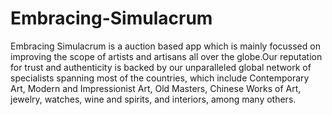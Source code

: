 # Embracing-Simulacrum
<p>Embracing Simulacrum is a auction based app which is mainly focussed on improving the scope of 
artists and artisans all over the globe.Our reputation for trust and authenticity is backed by our 
unparalleled global network of specialists spanning most of the countries, which include Contemporary Art, 
Modern and Impressionist Art, Old Masters, Chinese Works of Art, jewelry, watches, wine and spirits, and interiors, among many others.</p>
